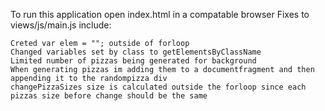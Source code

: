 

To run this application open index.html in a compatable browser Fixes to views/js/main.js include:

    Creted var elem = ""; outside of forloop
    Changed variables set by class to getElementsByClassName
    Limited number of pizzas being generated for background
    When generating pizzas im adding them to a documentfragment and then appending it to the randompizza div
    changePizzaSizes size is calculated outside the forloop since each pizzas size before change should be the same


